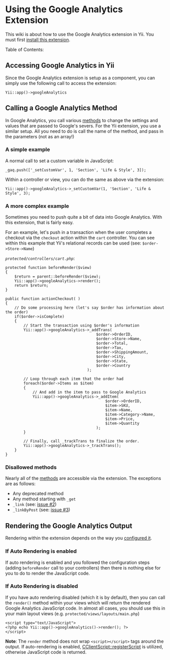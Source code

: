 # Using the Google Analytics Extension #

This wiki is about how to use the Google Analytics extension in Yii. You must first [install this extension](GoogleAnalyticsInstallation.md).

Table of Contents:


## Accessing Google Analytics in Yii ##
Since the Google Analytics extension is setup as a component, you can simply use the following call to access the extension:
```
Yii::app()->googleAnalytics
```


## Calling a Google Analytics Method ##
In Google Analytics, you call various [methods](https://developers.google.com/analytics/devguides/collection/gajs/methods/) to change the settings and values that are passed to Google's severs. For the Yii extension, you use a similar setup. All you need to do is call the name of the method, and pass in the parameters (not as an array!)

### A simple example ###
A normal call to set a custom variable in JavaScript:
```
_gaq.push(['_setCustomVar', 1, 'Section', 'Life & Style', 3]);
```

Within a controller or view, you can do the same as above via the extension:
```
Yii::app()->googleAnalytics->_setCustomVar(1, 'Section', 'Life & Style', 3);
```

### A more complex example ###
Sometimes you need to push quite a bit of data into Google Analytics. With this extension, that is fairly easy.

For an example, let's push in a transaction when the user completes a checkout via the `checkout` action within the `cart` controller. You can see within this example that Yii's relational records can be used (see: `$order->Store->Name`)

_`protected/controllers/cart.php`_:
```
protected function beforeRender($view)
{
    $return = parent::beforeRender($view);
    Yii::app()->googleAnalytics->render();
    return $return;
}

public function actionCheckout( )
{
    // Do some processing here (let's say $order has information about the order)
    if($order->isComplete)
    {
        // Start the transaction using $order's information
        Yii::app()->googleAnalytics->_addTrans(
                                        $order->OrderID, 
                                        $order->Store->Name, 
                                        $order->Total, 
                                        $order->Tax, 
                                        $order->ShippingAmount, 
                                        $order->City, 
                                        $order->State, 
                                        $order->Country
                                    );
        
        // Loop through each item that the order had
        foreach($order->Items as $item)
        {
            // And add in the item to pass to Google Analytics
            Yii::app()->googleAnalytics->_addItem(
                                            $order->OrderID,
                                            $item->SKU,
                                            $item->Name,
                                            $item->Category->Name,
                                            $item->Price,
                                            $item->Quantity
                                        );
        }
        
        // Finally, call _trackTrans to finalize the order.
        Yii::app()->googleAnalytics->_trackTrans();
    }
}

```

### Disallowed methods ###
Nearly all of the [methods](https://developers.google.com/analytics/devguides/collection/gajs/methods/) are accessible via the extension. The exceptions are as follows:
  * Any deprecated method
  * Any method starting with `_get`
  * `_link` (see: [issue #2](https://code.google.com/p/yii-analytics/issues/detail?id=#2))
  * `_linkByPost` (see: [issue #3](https://code.google.com/p/yii-analytics/issues/detail?id=#3))


## Rendering the Google Analytics Output ##
Rendering within the extension depends on the way you [configured it](GoogleAnalyticsInstallation#Step_3:_(Optional)_Add_in_auto-render.md).

### If Auto Rendering  is enabled ###
If auto rendering is enabled and you followed the configuration steps (adding `beforeRender` call to your controllers) then there is nothing else for you to do to render the JavaScript code.

### If Auto Rendering  is disabled ###
If you have auto rendering disabled (which it is by default), then you can call the `render()` method within your views which will return the rendered Google Analytics JavaScript code. In almost all cases, you should use this in your main layout views (e.g. `protected/views/layouts/main.php`)
```
<script type="text/JavaScript">
<?php echo Yii::app()->googleAnalytics()->render(); ?>
</script>
```

**Note**: The `render` method does not wrap `<script></script>` tags around the output. If auto-rendering is enabled, [CClientScript::registerScript](http://www.yiiframework.com/doc/api/1.1/CClientScript#registerScript-detail) is utilized, otherwise JavaScript code is returned.